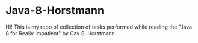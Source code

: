 # Java-8-Horstmann
Hi! This is my repo of collection of tasks performed while reading the "Java 8 for Really Impatient" by Cay S. Horstmann
